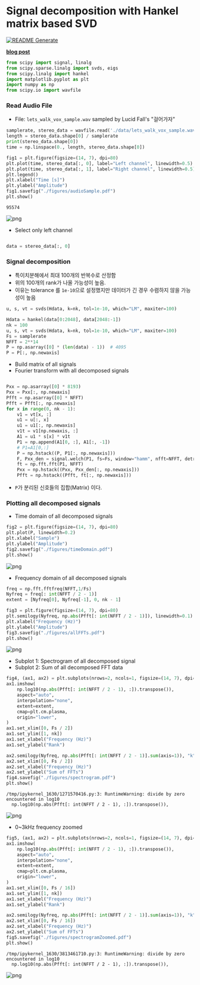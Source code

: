 # Signal decomposition with Hankel matrix based SVD

[![README Generate](https://github.com/eunchurn/signal-decomposition/actions/workflows/readme-gen.yml/badge.svg)](https://github.com/eunchurn/signal-decomposition/actions/workflows/readme-gen.yml)

[**blog post**](https://www.eunchurn.com/blog/engineering/2018-01-20-signal-decomposition-hmbsvd)



```python
from scipy import signal, linalg
from scipy.sparse.linalg import svds, eigs
from scipy.linalg import hankel
import matplotlib.pyplot as plt
import numpy as np
from scipy.io import wavfile
```

### Read Audio File

- File: `lets_walk_vox_sample.wav` sampled by Lucid Fall's "걸어가자"


```python
samplerate, stereo_data = wavfile.read('./data/lets_walk_vox_sample.wav')
length = stereo_data.shape[0] / samplerate
print(stereo_data.shape[0])
time = np.linspace(0., length, stereo_data.shape[0])

fig1 = plt.figure(figsize=(14, 7), dpi=80)
plt.plot(time, stereo_data[:, 0], label="Left channel", linewidth=0.5)
plt.plot(time, stereo_data[:, 1], label="Right channel", linewidth=0.5)
plt.legend()
plt.xlabel("Time [s]")
plt.ylabel("Amplitude")
fig1.savefig("./figures/audioSample.pdf")
plt.show()
```

    95574



    
![png](main_files/main_3_1.png)
    


- Select only left channel


```python

data = stereo_data[:, 0]
```

### Signal decomposition

- 특이치분해에서 최대 100개의 반복수로 산정함
- 위의 100개의 rank가 나올 가능성이 높음.
- 이유는 tolerance 를 `1e-10`으로 설정했지만 데이터가 긴 경우 수렴하지 않을 가능성이 높음

```python
u, s, vt = svds(Hdata, k=nk, tol=1e-10, which="LM", maxiter=100)
```


```python
Hdata = hankel(data[0:2048], data[2048:-1])
nk = 100
u, s, vt = svds(Hdata, k=nk, tol=1e-10, which="LM", maxiter=100)
Fs = samplerate
NFFT = 2**14
P = np.asarray([0] * (len(data) - 1))  # 4095
P = P[:, np.newaxis]

```

- Build matrix of all signals
- Fourier transform with all decomposed signals


```python

Pxx = np.asarray([0] * 8193)
Pxx = Pxx[:, np.newaxis]
Pfft = np.asarray([0] * NFFT)
Pfft = Pfft[:, np.newaxis]
for x in range(0, nk - 1):
    v1 = vt[x, :]
    u1 = u[:, x]
    u1 = u1[:, np.newaxis]
    v1t = v1[np.newaxis, :]
    A1 = u1 * s[x] * v1t
    P1 = np.append(A1[0, :], A1[:, -1])
    # P1=A1[0,:]
    P = np.hstack((P, P1[:, np.newaxis]))
    F, Pxx_den = signal.welch(P1, fs=Fs, window="hamm", nfft=NFFT, detrend="constant")
    ft = np.fft.fft(P1, NFFT)
    Pxx = np.hstack((Pxx, Pxx_den[:, np.newaxis]))
    Pfft = np.hstack((Pfft, ft[:, np.newaxis]))
```

- `P`가 분리된 신호들의 집합(Matrix) 이다.

### Plotting all decomposed signals

- Time domain of all decomposed signals


```python
fig2 = plt.figure(figsize=(14, 7), dpi=80)
plt.plot(P, linewidth=0.2)
plt.xlabel("Sample")
plt.ylabel("Amplitude")
fig2.savefig("./figures/timeDomain.pdf")
plt.show()
```


    
![png](main_files/main_12_0.png)
    


- Frequency domain of all decomposed signals


```python
freq = np.fft.fftfreq(NFFT,1/Fs)
Nyfreq = freq[: int(NFFT / 2 - 1)]
extent = [Nyfreq[0], Nyfreq[-1], 0, nk - 1]

fig3 = plt.figure(figsize=(14, 7), dpi=80)
plt.semilogy(Nyfreq, np.abs(Pfft[: int(NFFT / 2 - 1)]), linewidth=0.1)
plt.xlabel("Frequency (Hz)")
plt.ylabel("Amplitude")
fig3.savefig("./figures/allFFTs.pdf")
plt.show()
```


    
![png](main_files/main_14_0.png)
    


- Subplot 1: Spectrogram of all decomposed signal
- Subplot 2: Sum of all decomposed FFT data


```python
fig4, (ax1, ax2) = plt.subplots(nrows=2, ncols=1, figsize=(14, 7), dpi=80, sharex=True)
ax1.imshow(
    np.log10(np.abs(Pfft[: int(NFFT / 2 - 1), :]).transpose()),
    aspect="auto",
    interpolation="none",
    extent=extent,
    cmap=plt.cm.plasma,
    origin="lower",
)
ax1.set_xlim([0, Fs / 2])
ax1.set_ylim([1, nk])
ax1.set_xlabel("Frequency (Hz)")
ax1.set_ylabel("Rank")

ax2.semilogy(Nyfreq, np.abs(Pfft[: int(NFFT / 2 - 1)].sum(axis=1)), "k", linewidth=0.1)
ax2.set_xlim([0, Fs / 2])
ax2.set_xlabel("Frequency (Hz)")
ax2.set_ylabel("Sum of FFTs")
fig4.savefig("./figures/spectrogram.pdf")
plt.show()
```

    /tmp/ipykernel_1630/1271570416.py:3: RuntimeWarning: divide by zero encountered in log10
      np.log10(np.abs(Pfft[: int(NFFT / 2 - 1), :]).transpose()),



    
![png](main_files/main_16_1.png)
    


- 0~3kHz frequency zoomed


```python
fig5, (ax1, ax2) = plt.subplots(nrows=2, ncols=1, figsize=(14, 7), dpi=80, sharex=True)
ax1.imshow(
    np.log10(np.abs(Pfft[: int(NFFT / 2 - 1), :]).transpose()),
    aspect="auto",
    interpolation="none",
    extent=extent,
    cmap=plt.cm.plasma,
    origin="lower",
)
ax1.set_xlim([0, Fs / 16])
ax1.set_ylim([1, nk])
ax1.set_xlabel("Frequency (Hz)")
ax1.set_ylabel("Rank")

ax2.semilogy(Nyfreq, np.abs(Pfft[: int(NFFT / 2 - 1)].sum(axis=1)), "k", linewidth=0.1)
ax2.set_xlim([0, Fs / 16])
ax2.set_xlabel("Frequency (Hz)")
ax2.set_ylabel("Sum of FFTs")
fig5.savefig("./figures/spectrogramZoomed.pdf")
plt.show()
```

    /tmp/ipykernel_1630/3813461710.py:3: RuntimeWarning: divide by zero encountered in log10
      np.log10(np.abs(Pfft[: int(NFFT / 2 - 1), :]).transpose()),



    
![png](main_files/main_18_1.png)
    

